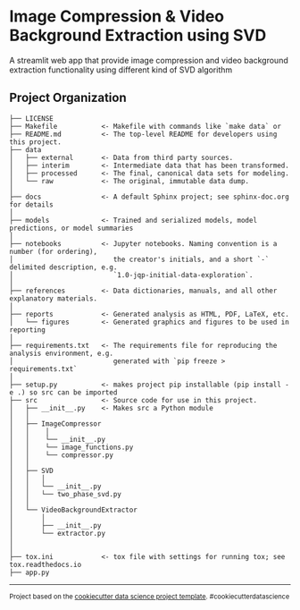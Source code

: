 Image Compression & Video Background Extraction using SVD
==============================

A streamlit web app that provide image compression and video background extraction functionality using different kind of SVD algorithm

Project Organization
------------

    ├── LICENSE
    ├── Makefile           <- Makefile with commands like `make data` or 
    ├── README.md          <- The top-level README for developers using this project.
    ├── data
    │   ├── external       <- Data from third party sources.
    │   ├── interim        <- Intermediate data that has been transformed.
    │   ├── processed      <- The final, canonical data sets for modeling.
    │   └── raw            <- The original, immutable data dump.
    │
    ├── docs               <- A default Sphinx project; see sphinx-doc.org for details
    │
    ├── models             <- Trained and serialized models, model predictions, or model summaries
    │
    ├── notebooks          <- Jupyter notebooks. Naming convention is a number (for ordering),
    │                         the creator's initials, and a short `-` delimited description, e.g.
    │                         `1.0-jqp-initial-data-exploration`.
    │
    ├── references         <- Data dictionaries, manuals, and all other explanatory materials.
    │
    ├── reports            <- Generated analysis as HTML, PDF, LaTeX, etc.
    │   └── figures        <- Generated graphics and figures to be used in reporting
    │
    ├── requirements.txt   <- The requirements file for reproducing the analysis environment, e.g.
    │                         generated with `pip freeze > requirements.txt`
    │
    ├── setup.py           <- makes project pip installable (pip install -e .) so src can be imported
    ├── src                <- Source code for use in this project.
    │   ├── __init__.py    <- Makes src a Python module
    │   │
    │   ├── ImageCompressor
    │   │    │
    │   │    └── __init__.py          
    │   │    └── image_functions.py
    │   │    └── compressor.py
    │   │
    │   ├── SVD    
    │   │   │
    │   │   └── __init__.py 
    │   │   └── two_phase_svd.py
    │   │
    │   └── VideoBackgroundExtractor         
    │       │                 
    │       ├── __init__.py
    │       └── extractor.py
    │   
    │
    ├── tox.ini            <- tox file with settings for running tox; see tox.readthedocs.io
    ├── app.py

--------

<p><small>Project based on the <a target="_blank" href="https://drivendata.github.io/cookiecutter-data-science/">cookiecutter data science project template</a>. #cookiecutterdatascience</small></p>
